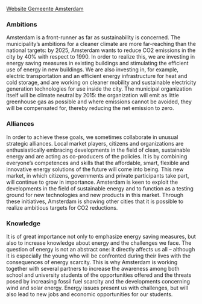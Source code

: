 [Website Gemeente Amsterdam](http://www.amsterdam.nl)

### Ambitions
Amsterdam is a front-runner as far as sustainability is concerned. The municipality’s ambitions for a cleaner climate are more far-reaching than the national targets: by 2025, Amsterdam wants to reduce CO2 emissions in the city by 40% with respect to 1990. In order to realize this, we are investing in energy saving measures in existing buildings and stimulating the efficient use of energy in new buildings. We are also investing in, for example, electric transportation and an efficient energy infrastructure for heat and cold storage, and are working on cleaner mobility and sustainable electricity generation technologies for use inside the city. The municipal organization itself will be climate neutral by 2015: the organization will emit as little greenhouse gas as possible and where emissions cannot be avoided, they will be compensated for, thereby reducing the net emission to zero.

### Alliances
In order to achieve these goals, we sometimes collaborate in unusual strategic alliances. Local market players, citizens and organizations are enthusiastically embracing developments in the field of clean, sustainable energy and are acting as co-producers of the policies. It is by combining everyone’s competences and skills that the affordable, smart, flexible and innovative energy solutions of the future will come into being. This new market, in which citizens, governments and private participants take part, will continue to grow in importance. Amsterdam is keen to exploit the developments in the field of sustainable energy and to function as a testing ground for new technologies and new products in this market. Through these initiatives, Amsterdam is showing other cities that it is possible to realize ambitious targets for CO2 reductions.

### Knowledge
It is of great importance not only to emphasize energy saving measures, but also to increase knowledge about energy and the challenges we face. The question of energy is not an abstract one: it directly affects us all – although it is especially the young who will be confronted during their lives with the consequences of energy scarcity. This is why Amsterdam is working together with several partners to increase the awareness among both school and university students of the opportunities offered and the threats posed by increasing fossil fuel scarcity and the developments concerning wind and solar energy. Energy issues present us with challenges, but will also lead to new jobs and economic opportunities for our students.